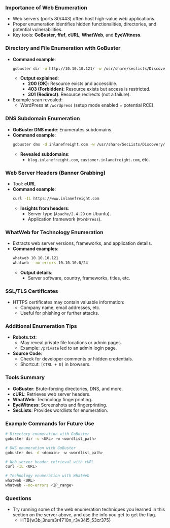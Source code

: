 ### Importance of Web Enumeration
- Web servers (ports 80/443) often host high-value web applications.
- Proper enumeration identifies hidden functionalities, directories, and potential vulnerabilities.
- Key tools: **GoBuster**, **ffuf**, **cURL**, **WhatWeb**, and **EyeWitness**.



### **Directory and File Enumeration with GoBuster**
- **Command example**:
    ```bash
    gobuster dir -u http://10.10.10.121/ -w /usr/share/seclists/Discovery/Web-Content/common.txt
    ```
    - **Output explained**:
	    - **200 (OK)**: Resource exists and accessible.
	    - **403 (Forbidden)**: Resource exists but access is restricted.
	    - **301 (Redirect)**: Resource redirects (not a failure).
- Example scan revealed:
    - WordPress at `/wordpress` (setup mode enabled = potential RCE).



### **DNS Subdomain Enumeration**
- **GoBuster DNS mode**: Enumerates subdomains.
- **Command example**:
    ```bash
    gobuster dns -d inlanefreight.com -w /usr/share/SecLists/Discovery/DNS/namelist.txt
    ```
	- **Revealed subdomains**:  
		- `blog.inlanefreight.com`, `customer.inlanefreight.com`, etc.



### **Web Server Headers (Banner Grabbing)**
- Tool: **cURL**
- **Command example**:
    ```bash
    curl -IL https://www.inlanefreight.com
    ```
	- **Insights from headers**:
	    - Server type (`Apache/2.4.29` on Ubuntu).
	    - Application framework (`WordPress`).



### **WhatWeb for Technology Enumeration**
- Extracts web server versions, frameworks, and application details.
- **Command examples**:
    ```bash
    whatweb 10.10.10.121
    whatweb --no-errors 10.10.10.0/24
    ```
    - **Output details**:
	    - Server software, country, frameworks, titles, etc.



### **SSL/TLS Certificates**
- HTTPS certificates may contain valuable information:
    - Company name, email addresses, etc.
    - Useful for phishing or further attacks.



### **Additional Enumeration Tips**
- **Robots.txt**:
    - May reveal private file locations or admin pages.
    - Example: `/private` led to an admin login page.
- **Source Code**:
    - Check for developer comments or hidden credentials.
    - Shortcut: `[CTRL + U]` in browsers.



### Tools Summary
- **GoBuster**: Brute-forcing directories, DNS, and more.
- **cURL**: Retrieves web server headers.
- **WhatWeb**: Technology fingerprinting.
- **EyeWitness**: Screenshots and fingerprinting.
- **SecLists**: Provides wordlists for enumeration.



### Example Commands for Future Use
```bash
# Directory enumeration with GoBuster
gobuster dir -u <URL> -w <wordlist_path>

# DNS enumeration with GoBuster
gobuster dns -d <domain> -w <wordlist_path>

# Web server header retrieval with cURL
curl -IL <URL>

# Technology enumeration with WhatWeb
whatweb <URL>
whatweb --no-errors <IP_range>
```



### Questions
- Try running some of the web enumeration techniques you learned in this section on the server above, and use the info you get to get the flag.
	- HTB{w3b_3num3r4710n_r3v34l5_53cr375}